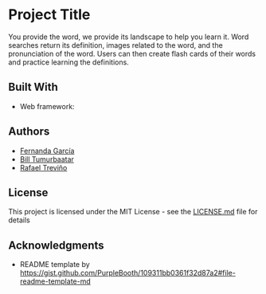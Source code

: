 # Project Title

You provide the word, we provide its landscape to help you learn it. Word searches return its definition, images related to the word, and the pronunciation of the word. Users can then create flash cards of their words and practice learning the definitions.

## Built With

* Web framework: 

## Authors

* [Fernanda García](https://github.com/fernandagq)
* [Bill Tumurbaatar](https://github.com/Pandarzz)
* [Rafael Treviño](https://github.com/rafaeltrevino)

## License

This project is licensed under the MIT License - see the [LICENSE.md](LICENSE.md) file for details

## Acknowledgments

* README template by https://gist.github.com/PurpleBooth/109311bb0361f32d87a2#file-readme-template-md